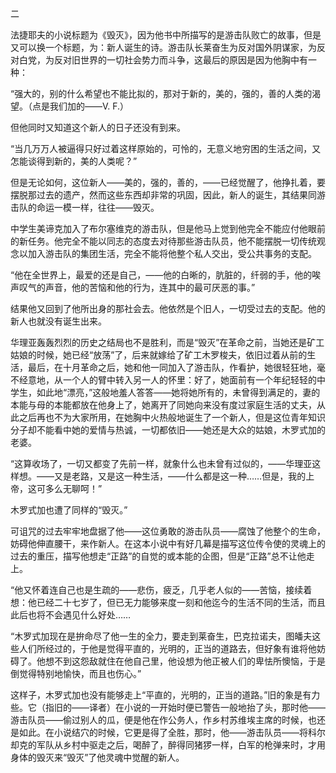 二

  

法捷耶夫的小说标题为《毁灭》，因为他书中所描写的是游击队败亡的故事，但是又可以换一个标题，为：新人诞生的诗。游击队长莱奋生为反对国外阴谋家，为反对白党，为反对旧世界的一切社会势力而斗争，这最后的原因是因为他胸中有一种：

“强大的，别的什么希望也不能比拟的，那对于新的，美的，强的，善的人类的渴望。（点是我们加的——V. F.）

但他同时又知道这个新人的日子还没有到来。

“当几万万人被逼得只好过着这样原始的，可怜的，无意义地穷困的生活之间，又怎能谈得到新的，美的人类呢？”

但是无论如何，这位新人——美的，强的，善的，——已经觉醒了，他挣扎着，要摆脱那过去的遗产，然而这些东西却非常的巩固，因此，新人的诞生，其结果同游击队的命运一模一样，往往——毁灭。

中学生美谛克加入了布尔塞维克的游击队，但是他马上觉到他完全不能应付他眼前的新任务。他完全不能以同志的态度去对待那些游击队员，他不能摆脱一切传统观念以加入游击队的集团生活，完全不能将他整个私人交出，受公共事务的支配。

  

“他在全世界上，最爱的还是自己，——他的白晰的，肮脏的，纤弱的手，他的唉声叹气的声音，他的苦恼和他的行为，连其中的最可厌恶的事。”

  

结果他又回到了他所出身的那社会去。他依然是个旧人，一切受过去的支配。他的新人也就没有诞生出来。

华理亚轰轰烈烈的历史之结局也不是胜利，而是“毁灭”在革命之前，当她还是矿工姑娘的时候，她已经“放荡”了，后来就嫁给了矿工木罗梭夫，依旧过着从前的生活，最后，在十月革命之后，她和他一同加入了游击队，作看护，她很轻狂地，毫不经意地，从一个人的臂中转入另一人的怀里：好了，她面前有一个年纪轻轻的中学生，如此地“漂亮，”这般地羞人答答——她将她所有的，未曾得到满足的，妻的本能与母的本能都放在他身上了，她离开了同她向来没有度过家庭生活的丈夫，从此之后再也不为大家所用，在她胸中火热般地诞生了一个新人，但是这位青年知识分子却不能看中她的爱情与热诚，一切都依旧——她还是大众的姑娘，木罗式加的老婆。

  

“这算收场了，一切又都变了先前一样，就象什么也未曾有过似的，——华理亚这样想。——又是老路，又是这一种生活，——什么都是这一种……但是，我的上帝，这可多么无聊呵！”

  

木罗式加也遭了同样的“毁灭。”

可诅咒的过去牢牢地盘据了他——这位勇敢的游击队员——腐蚀了他整个的生命，妨碍他伸直腰干，来作新人。在这本小说中有好几幕是描写这位传令使的灵魂上的过去的重压，描写他想走“正路”的自觉的或本能的企图，但是“正路”总不让他走上。

  

“他又怀着连自己也是生疏的——悲伤，疲乏，几乎老人似的——苦恼，接续着想：他已经二十七岁了，但已无力能够来度一刻和他迄今的生活不同的生活，而且此后也将不会遇见什么好处……

“木罗式加现在是拚命尽了他一生的全力，要走到莱奋生，巴克拉诺夫，图皤夫这些人们所经过的，于他是觉得平直的，光明的，正当的道路去，但好象有谁将他妨碍了。他想不到这怨敌就住在他自己里，他设想为他正被人们的卑怯所懊恼，于是倒觉得特别地愉快，而且也伤心。”

  

这样子，木罗式加也没有能够走上“平直的，光明的，正当的道路。”旧的象是有力些。它（指旧的——译者）在小说的一开始时便已警告一般地抬了头，那时他——游击队员——偷过别人的瓜，便是他在作公务人，作乡村苏维埃主席的时候，也还是如此。在小说结穴的时候，它更是得了全胜，那时，他——游击队员——将科尔却克的军队从乡村中驱走之后，喝醉了，醉得同猪猡一样，白军的枪弹来时，才用身体的毁灭来“毁灭”了他灵魂中觉醒的新人。
